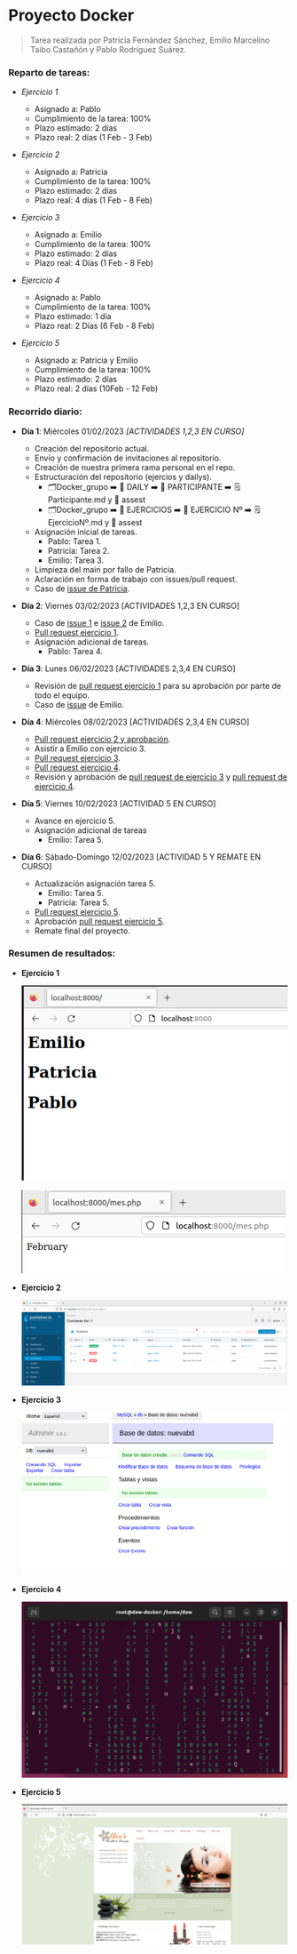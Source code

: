 # **Proyecto Docker**

> Tarea realizada por Patricia Fernández Sánchez, Emilio Marcelino Taibo Castañón y Pablo Rodríguez Suárez.

### Reparto de tareas:

- *Ejercicio 1*

  - Asignado a: Pablo
  - Cumplimiento de la tarea: 100%
  - Plazo estimado: 2 días
  - Plazo real: 2 días (1 Feb - 3 Feb)

- *Ejercicio 2*

  - Asignado a: Patricia
  - Cumplimiento de la tarea: 100%
  - Plazo estimado: 2 días
  - Plazo real: 4 días (1 Feb - 8 Feb)

- *Ejercicio 3*

  - Asignado a: Emilio
  - Cumplimiento de la tarea: 100%
  - Plazo estimado: 2 días
  - Plazo real: 4 Días (1 Feb - 8 Feb)

- *Ejercicio 4*

  - Asignado a: Pablo
  - Cumplimiento de la tarea: 100%
  - Plazo estimado: 1 día
  - Plazo real: 2 Días (6 Feb - 8 Feb)

- *Ejercicio 5*

  - Asignado a: Patricia y Emilio
  - Cumplimiento de la tarea: 100%
  - Plazo estimado: 2 días
  - Plazo real: 2 días (10Feb - 12 Feb)
  

### Recorrido diario:

- **Día 1**: Miércoles 01/02/2023 *[ACTIVIDADES 1,2,3 EN CURSO]*
  - Creación del repositorio actual.
  - Envío y confirmación de invitaciones al repositorio.
  - Creación de nuestra primera rama personal en el repo.
  - Estructuración del repositorio (ejercios y dailys).
    - 🗂️Docker_grupo ➡️ 📂 DAILY ➡️ 📂 PARTICIPANTE ➡️ 🗒️ Participante.md y 📂 assest
    - 🗂️Docker_grupo ➡️ 📂 EJERCICIOS ➡️ 📂 EJERCICIO Nº ➡️ 🗒️ EjercicioNº.md y 📂 assest
  - Asignación inicial de tareas.
    - Pablo: Tarea 1.
    - Patricia: Tarea 2.
    - Emilio: Tarea 3.
  - Limpieza del main por fallo de Patricia.
  - Aclaración en forma de trabajo con issues/pull request.
  - Caso de [issue de Patricia](https://github.com/ThePableras/Docker_grupo/issues/1).

- **Día 2**: Viernes 03/02/2023 [ACTIVIDADES 1,2,3 EN CURSO]
  - Caso de [issue 1](https://github.com/ThePableras/Docker_grupo/issues/2) e [issue 2](https://github.com/ThePableras/Docker_grupo/issues/4) de Emilio.
  - [Pull request ejercicio 1](https://github.com/ThePableras/Docker_grupo/pull/3).
  - Asignación adicional de tareas.
    - Pablo: Tarea 4.

- **Día 3**: Lunes 06/02/2023 [ACTIVIDADES 2,3,4 EN CURSO]
  - Revisión de [pull request ejercicio 1](https://github.com/ThePableras/Docker_grupo/pull/3) para su aprobación por parte de todo el equipo.
  - Caso de [issue](https://github.com/ThePableras/Docker_grupo/issues/6) de Emilio.

- **Día 4**: Miércoles 08/02/2023 [ACTIVIDADES 2,3,4 EN CURSO]
  - [Pull request ejercicio 2 y aprobación](https://github.com/ThePableras/Docker_grupo/pull/8).
  - Asistir a Emilio con ejercicio 3.
  - [Pull request ejercicio 3](https://github.com/ThePableras/Docker_grupo/pull/5).
  - [Pull request ejercicio 4](https://github.com/ThePableras/Docker_grupo/pull/7).
  - Revisión y aprobación de [pull request de ejercicio 3](https://github.com/ThePableras/Docker_grupo/pull/5) y [pull request de ejercicio 4](https://github.com/ThePableras/Docker_grupo/pull/7).

- **Día 5**: Viernes 10/02/2023 [ACTIVIDAD 5 EN CURSO]
  - Avance en ejercicio 5.
  - Asignación adicional de tareas
    - Emilio: Tarea 5.
 
- **Día 6**: Sábado-Domingo 12/02/2023 [ACTIVIDAD 5 Y REMATE EN CURSO]
  - Actualización asignación tarea 5.
    - Emilio: Tarea 5.
    - Patricia: Tarea 5.
  - [Pull request ejercicio 5](https://github.com/ThePableras/Docker_grupo/pull/11).
  - Aprobación [pull request ejercicio 5](https://github.com/ThePableras/Docker_grupo/pull/11).
  - Remate final del proyecto.

### Resumen de resultados:

- **Ejercicio 1**

  ![](EJERCICIOS/EJERCICIO%201/assets/webindex.PNG)

  ![](EJERCICIOS/EJERCICIO%201/assets/mesphpview.PNG)

- **Ejercicio 2**

  ![](EJERCICIOS/EJERCICIO%202/assets/u2stop.png)

- **Ejercicio 3**

  ![](EJERCICIOS/EJERCICIO%203/assets/P3.1.png)

- **Ejercicio 4**

  ![](EJERCICIOS/EJERCICIO%204/assets/cmatrix.png)

- **Ejercicio 5**

  ![](EJERCICIOS/EJERCICIO%205/assets/ejercicio57.png)
